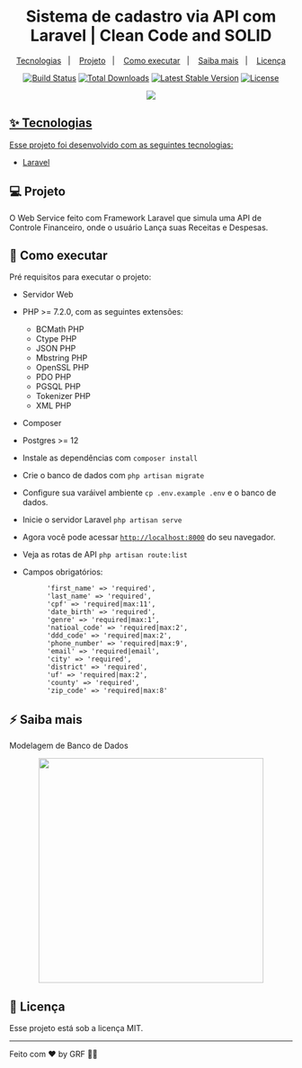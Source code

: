 <h1 align="center">Sistema de cadastro via API com Laravel | Clean Code and SOLID</h1>

<p align="center">
  <a href="#-tecnologias">Tecnologias</a>&nbsp;&nbsp;&nbsp;|&nbsp;&nbsp;&nbsp;
  <a href="#-projeto">Projeto</a>&nbsp;&nbsp;&nbsp;|&nbsp;&nbsp;&nbsp;
  <a href="#-como-executar">Como executar</a>&nbsp;&nbsp;&nbsp;|&nbsp;&nbsp;&nbsp;
  <a href="#-saiba-mais">Saiba mais</a>&nbsp;&nbsp;&nbsp;|&nbsp;&nbsp;&nbsp;
  <a href="#-licença">Licença</a>
</p>

<p align="center">
<a href="https://travis-ci.org/laravel/framework"><img src="https://travis-ci.org/laravel/framework.svg" alt="Build Status"></a>
<a href="https://packagist.org/packages/laravel/framework"><img src="https://img.shields.io/packagist/dt/laravel/framework" alt="Total Downloads"></a>
<a href="https://packagist.org/packages/laravel/framework"><img src="https://img.shields.io/packagist/v/laravel/framework" alt="Latest Stable Version"></a>
<a href="https://packagist.org/packages/laravel/framework"><img src="https://img.shields.io/packagist/l/laravel/framework" alt="License"></a>
</p>

<p align="center">
    <a href="https://laravel.com" target="_blank"><img src="https://user-images.githubusercontent.com/48185499/150372342-47c64427-71a3-4c97-8681-03ba9dd1206d.gif" </a></p>

## ✨ Tecnologias

Esse projeto foi desenvolvido com as seguintes tecnologias:

- [Laravel](https://laravel.com/)

## 💻 Projeto

O Web Service feito com Framework Laravel que simula uma API de Controle Financeiro, onde o usuário Lança suas Receitas e Despesas.


## 🚀 Como executar

Pré requisitos para executar o projeto:

- Servidor Web
- PHP >= 7.2.0, com as seguintes extensões:
    - BCMath PHP
    - Ctype PHP
    - JSON PHP
    - Mbstring PHP
    - OpenSSL PHP
    - PDO PHP
    - PGSQL PHP
    - Tokenizer PHP
    - XML PHP
- Composer
- Postgres >= 12

- Instale as dependências com `composer install`
- Crie o banco de dados com `php artisan migrate`

- Configure sua varáivel ambiente `cp .env.example .env` e o banco de dados.
- Inicie o servidor Laravel `php artisan serve`
- Agora você pode acessar [`http://localhost:8000`](http://localhost:8000/api) do seu navegador.
- Veja as rotas de API `php artisan route:list`
- Campos obrigatórios:
    
            'first_name' => 'required',
            'last_name' => 'required',
            'cpf' => 'required|max:11',
            'date_birth' => 'required',
            'genre' => 'required|max:1',
            'natioal_code' => 'required|max:2',
            'ddd_code' => 'required|max:2',
            'phone_number' => 'required|max:9',
            'email' => 'required|email',
            'city' => 'required',
            'district' => 'required',
            'uf' => 'required|max:2',
            'county' => 'required',
            'zip_code' => 'required|max:8'
    
## ⚡️ Saiba mais

Modelagem de Banco de Dados

<p align="center">
    <img src="https://user-images.githubusercontent.com/48185499/150406251-bb07381a-0985-4d1e-85c2-de25e51bffe7.png" width="400">
</p>

## 📄 Licença

Esse projeto está sob a licença MIT.

---

Feito com ♥ by GRF 👋🏻

